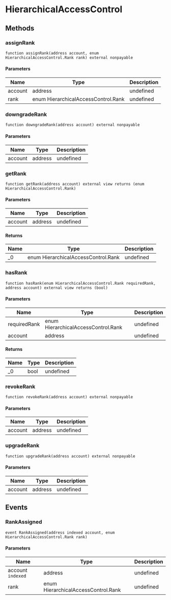 # HierarchicalAccessControl









## Methods

### assignRank

```solidity
function assignRank(address account, enum HierarchicalAccessControl.Rank rank) external nonpayable
```





#### Parameters

| Name | Type | Description |
|---|---|---|
| account | address | undefined |
| rank | enum HierarchicalAccessControl.Rank | undefined |

### downgradeRank

```solidity
function downgradeRank(address account) external nonpayable
```





#### Parameters

| Name | Type | Description |
|---|---|---|
| account | address | undefined |

### getRank

```solidity
function getRank(address account) external view returns (enum HierarchicalAccessControl.Rank)
```





#### Parameters

| Name | Type | Description |
|---|---|---|
| account | address | undefined |

#### Returns

| Name | Type | Description |
|---|---|---|
| _0 | enum HierarchicalAccessControl.Rank | undefined |

### hasRank

```solidity
function hasRank(enum HierarchicalAccessControl.Rank requiredRank, address account) external view returns (bool)
```





#### Parameters

| Name | Type | Description |
|---|---|---|
| requiredRank | enum HierarchicalAccessControl.Rank | undefined |
| account | address | undefined |

#### Returns

| Name | Type | Description |
|---|---|---|
| _0 | bool | undefined |

### revokeRank

```solidity
function revokeRank(address account) external nonpayable
```





#### Parameters

| Name | Type | Description |
|---|---|---|
| account | address | undefined |

### upgradeRank

```solidity
function upgradeRank(address account) external nonpayable
```





#### Parameters

| Name | Type | Description |
|---|---|---|
| account | address | undefined |



## Events

### RankAssigned

```solidity
event RankAssigned(address indexed account, enum HierarchicalAccessControl.Rank rank)
```





#### Parameters

| Name | Type | Description |
|---|---|---|
| account `indexed` | address | undefined |
| rank  | enum HierarchicalAccessControl.Rank | undefined |



